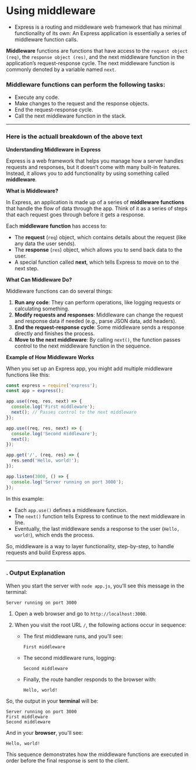 # Using middleware
- Express is a routing and middleware web framework that has minimal functionality of its own: An Express application is essentially a series of middleware function calls.

**Middleware** functions are functions that have access to the `request object (req)`, the `response object (res)`, and the next middleware function in the application’s request-response cycle. The next middleware function is commonly denoted by a variable named `next`.

### Middleware functions can perform the following tasks:

- Execute any code.
- Make changes to the request and the response objects.
- End the request-response cycle.
- Call the next middleware function in the stack.

---

### Here is the actuall breakdown of the above text

**Understanding Middleware in Express**

Express is a web framework that helps you manage how a server handles requests and responses, but it doesn’t come with many built-in features. Instead, it allows you to add functionality by using something called **middleware**.

**What is Middleware?**

In Express, an application is made up of a series of **middleware functions** that handle the flow of data through the app. Think of it as a series of steps that each request goes through before it gets a response.

Each **middleware function** has access to:
- The **request** (`req`) object, which contains details about the request (like any data the user sends).
- The **response** (`res`) object, which allows you to send back data to the user.
- A special function called **next**, which tells Express to move on to the next step.

**What Can Middleware Do?**

Middleware functions can do several things:
1. **Run any code**: They can perform operations, like logging requests or calculating something.
2. **Modify requests and responses**: Middleware can change the request and response data if needed (e.g., parse JSON data, add headers).
3. **End the request-response cycle**: Some middleware sends a response directly and finishes the process.
4. **Move to the next middleware**: By calling `next()`, the function passes control to the next middleware function in the sequence.

**Example of How Middleware Works**

When you set up an Express app, you might add multiple middleware functions like this:

```javascript
const express = require('express');
const app = express();

app.use((req, res, next) => {
  console.log('First middleware');
  next(); // Passes control to the next middleware
});

app.use((req, res, next) => {
  console.log('Second middleware');
  next();
});

app.get('/', (req, res) => {
  res.send('Hello, world!');
});

app.listen(3000, () => {
  console.log('Server running on port 3000');
});
```

In this example:
- Each `app.use()` defines a middleware function.
- The `next()` function tells Express to continue to the next middleware in line.
- Eventually, the last middleware sends a response to the user (`Hello, world!`), which ends the process.

So, middleware is a way to layer functionality, step-by-step, to handle requests and build Express apps.

---


### . Output Explanation

When you start the server with `node app.js`, you’ll see this message in the terminal:
```
Server running on port 3000
```

1. Open a web browser and go to `http://localhost:3000`.
2. When you visit the root URL `/`, the following actions occur in sequence:

   - The first middleware runs, and you'll see:
     ```
     First middleware
     ```
   - The second middleware runs, logging:
     ```
     Second middleware
     ```
   - Finally, the route handler responds to the browser with:
     ```
     Hello, world!
     ```

So, the output in your **terminal** will be:
```
Server running on port 3000
First middleware
Second middleware
```

And in your **browser**, you'll see:
```
Hello, world!
```

This sequence demonstrates how the middleware functions are executed in order before the final response is sent to the client.